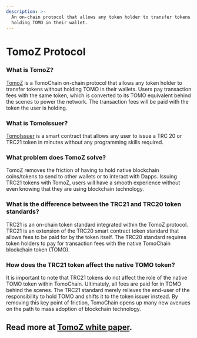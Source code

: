```yaml
---
description: >-
  An on-chain protocol that allows any token holder to transfer tokens without
  holding TOMO in their wallet.
---
```


# TomoZ Protocol



### **What is TomoZ?**

[TomoZ](https://tomochain.com/tomoz-protocol/) is a TomoChain on-chain protocol that allows any token holder to transfer tokens without holding TOMO in their wallets. Users pay transaction fees with the same token, which is converted to its TOMO equivalent behind the scenes to power the network. The transaction fees will be paid with the token the user is holding.

### What is TomoIssuer?

[TomoIssuer](https://issuer.tomochain.com) is a smart contract that allows any user to issue a TRC 20 or TRC21 token in minutes without any programming skills required.

### **What problem does TomoZ solve?**

TomoZ removes the friction of having to hold native blockchain coins/tokens to send to other wallets or to interact with Dapps. Issuing TRC21 tokens with TomoZ, users will have a smooth experience without even knowing that they are using blockchain technology.

### **What is the difference between the TRC21 and TRC20 token standards?**

TRC21 is an on-chain token standard integrated within the TomoZ protocol. TRC21 is an extension of the TRC20 smart contract token standard that allows fees to be paid for by the token itself. The TRC20 standard requires token holders to pay for transaction fees with the native TomoChain blockchain token \(TOMO\). 

### **How does the TRC21 token affect the native TOMO token?**

It is important to note that TRC21 tokens do not affect the role of the native TOMO token within TomoChain. Ultimately, all fees are paid for in TOMO behind the scenes. The TRC21 standard merely relieves the end-user of the responsibility to hold TOMO and shifts it to the token issuer instead. By removing this key point of friction, TomoChain opens up many new avenues on the path to mass adoption of blockchain technology.

## Read more at [TomoZ white paper](https://docs.google.com/document/d/1jxD3DsU7GWhxQhs0R8hCmqIQvfQfJjAQaioBoRrVGIA/edit?ts=5cf09ed4#heading=h.af80tl7prv5v).   


